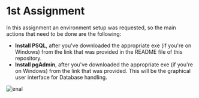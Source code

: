 # 1st Assignment
In this assignment an environment setup was requested, so the main actions that need to be done are the following:
* **Install PSQL**, after you've downloaded the appropriate exe (if you're on Windows) from the link that was provided in the README file of this repository.
* **Install pgAdmin**, after you've downloaded the appropriate exe (if you're on Windows) from the link that was provided. This will be the graphical user interface for Database handling.

![enal](https://github.com/nevwalkalone/Databases-2019-2020-AUEB/blob/main/1st%20Assignment/images/example.png)
